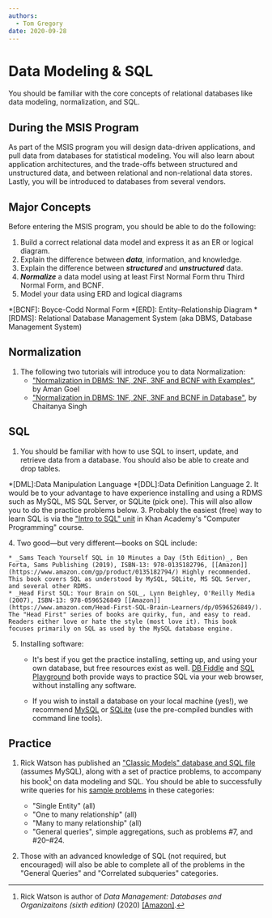 ```yaml
---
authors:
  - Tom Gregory
date: 2020-09-28
---
```

# Data Modeling & SQL

You should be familiar with the core concepts of relational databases like data modeling, normalization, and SQL.

## During the MSIS Program

As part of the MSIS program you will design data-driven applications, and pull data from databases for statistical modeling. You will also learn about application architectures, and the trade-offs between structured and unstructured data, and between relational and non-relational data stores. Lastly, you will be introduced to databases from several vendors.

<!-- ## Data Modeling -->

## Major Concepts

Before entering the MSIS program, you should be able to do the following:
1. Build a correct relational data model and express it as an ER or logical diagram.
2. Explain the difference between _**data**_, information, and knowledge.
3. Explain the difference between _**structured**_ and _**unstructured**_ data.
4. _**Normalize**_ a data model using at least First Normal Form thru Third Normal Form, and BCNF.
5. Model your data using ERD and logical diagrams

*[BCNF]: Boyce-Codd Normal Form
*[ERD]: Entity–Relationship Diagram
*[RDMS]: Relational Database Management System (aka DBMS, Database Management System)

## Normalization

1. The following two tutorials will introduce you to data Normalization:
    * ["Normalization in DBMS: 1NF, 2NF, 3NF and BCNF with Examples"](https://hackr.io/blog/dbms-normalization), by Aman Goel
    * ["Normalization in DBMS: 1NF, 2NF, 3NF and BCNF in Database"](https://beginnersbook.com/2015/05/normalization-in-dbms/), by Chaitanya Singh


<!-- TODO:
### Practice
 -->

## SQL
1. You should be familiar with how to use SQL to insert, update, and retrieve data from a database. You should also be able to create and drop tables.
<!-- Include these ideas somewhere -->
*[DML]:Data Manipulation Language
*[DDL]:Data Definition Language
2. It would be to your advantage to have experience installing and using a RDMS such as MySQL, MS SQL Server, or SQLite (pick one). This will also allow you to do the practice problems below.
3. Probably the easiest (free) way to learn SQL is via the ["Intro to SQL" unit][khan-sql] in Khan Academy's "Computer Programming" course.

[khan-sql]:(https://www.khanacademy.org/computing/computer-programming/sql)
4. Two good—but very different—books on SQL include:

    * _Sams Teach Yourself SQL in 10 Minutes a Day (5th Edition)_, Ben Forta, Sams Publishing (2019), ISBN-13: 978-0135182796, [[Amazon]](https://www.amazon.com/gp/product/0135182794/) Highly recommended. This book covers SQL as understood by MySQL, SQLite, MS SQL Server, and several other RDMS.
    * _Head First SQL: Your Brain on SQL_, Lynn Beighley, O'Reilly Media (2007), ISBN-13: 978-0596526849 [[Amazon]](https://www.amazon.com/Head-First-SQL-Brain-Learners/dp/0596526849/). The "Head First" series of books are quirky, fun, and easy to read. Readers either love or hate the style (most love it). This book focuses primarily on SQL as used by the MySQL database engine.

5. Installing software:

    * It's best if you get the practice installing, setting up, and using your own database, but free resources exist as well. [DB Fiddle](https://www.db-fiddle.com) and [SQL Playground](https://sql-playground.wizardzines.com) both provide ways to practice SQL via your web browser, without installing any software.

    * If you wish to install a database on your local machine (yes!), we recommend [MySQL](https://dev.mysql.com/doc/mysql-installation-excerpt/5.7/en/) or [SQLite](https://www.sqlite.org/download.html) (use the pre-compiled bundles with command line tools).

## Practice
1. Rick Watson has published an ["Classic Models" database and SQL file][watson-sql] (assumes MySQL), along with a set of practice problems, to accompany his book[^watson-book] on data modeling and SQL. You should be able to successfully write queries for his [sample problems][watson-sql] in these categories:
    * "Single Entity" (all)
    * "One to many relationship" (all)
    * "Many to many relationship" (all)
    * "General queries", simple aggregations, such as problems #7, and #20–#24.

2. Those with an advanced knowledge of SQL (not required, but encouraged) will also be able to complete all of the problems in the "General Queries" and "Correlated subqueries" categories.

[watson-sql]:https://www.richardtwatson.com/dm6e/Reader/ClassicModels.html#
[^watson-book]:Rick Watson is author of _Data Management: Databases and Organizaitons (sixth edition)_ (2020) [[Amazon]](http://www.amazon.com/dp/B00E8HS8N2).

